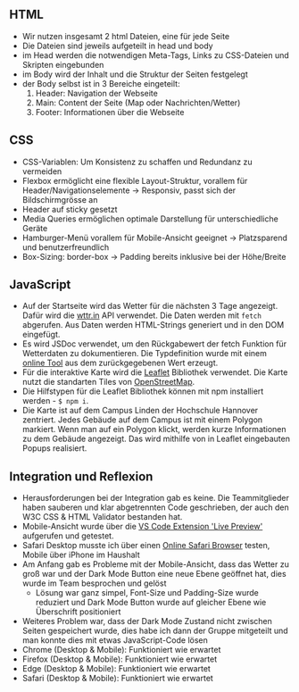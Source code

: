 ## HTML
- Wir nutzen insgesamt 2 html Dateien, eine für jede Seite
- Die Dateien sind jeweils aufgeteilt in head und body
- im Head werden die notwendigen Meta-Tags, Links zu CSS-Dateien und Skripten eingebunden
- im Body wird der Inhalt und die Struktur der Seiten festgelegt
- der Body selbst ist in 3 Bereiche eingeteilt:
    1. Header: Navigation der Webseite
    2. Main: Content der Seite (Map oder Nachrichten/Wetter)
    3. Footer: Informationen über die Webseite

## CSS

 - CSS-Variablen: Um Konsistenz zu schaffen und Redundanz zu vermeiden
 - Flexbox ermöglicht eine flexible Layout-Struktur, vorallem für Header/Navigationselemente
   -> Responsiv, passt sich der Bildschirmgrösse an
 - Header auf sticky gesetzt
 - Media Queries ermöglichen optimale Darstellung für unterschiedliche Geräte
 - Hamburger-Menü vorallem für Mobile-Ansicht geeignet
   -> Platzsparend und benutzerfreundlich
 - Box-Sizing: border-box
   -> Padding bereits inklusive bei der Höhe/Breite

## JavaScript

 - Auf der Startseite wird das Wetter für die nächsten 3 Tage angezeigt. Dafür wird die [wttr.in](https://github.com/chubin/wttr.in) API verwendet. Die Daten werden mit `fetch` abgerufen. Aus Daten werden HTML-Strings generiert und in den DOM eingefügt.
 - Es wird JSDoc verwendet, um den Rückgabewert der fetch Funktion für Wetterdaten zu dokumentieren. Die Typdefinition wurde mit einem [online Tool](https://transform.tools/json-to-jsdoc) aus dem zurückgegebenen Wert erzeugt.
 - Für die interaktive Karte wird die [Leaflet](https://leafletjs.com/) Bibliothek verwendet. Die Karte nutzt die standarten Tiles von [OpenStreetMap](https://www.openstreetmap.org/).
 - Die Hilfstypen für die Leaflet Bibliothek können mit npm installiert werden - `$ npm i`. 
 - Die Karte ist auf dem Campus Linden der Hochschule Hannover zentriert. Jedes Gebäude auf dem Campus ist mit einem Polygon markiert. Wenn man auf ein Polygon klickt, werden kurze Informationen zu dem Gebäude angezeigt. Das wird mithilfe von in Leaflet eingebauten Popups realisiert.

## Integration und Reflexion

 - Herausforderungen bei der Integration gab es keine. Die Teammitglieder haben sauberen und klar abgetrennten Code geschrieben, der auch den W3C CSS & HTML Validator bestanden hat.
 - Mobile-Ansicht wurde über die [VS Code Extension 'Live Preview'](https://marketplace.visualstudio.com/items?itemName=ms-vscode.live-server) aufgerufen und getestet.
 - Safari Desktop musste ich über einen [Online Safari Browser](https://www.browserling.com/safari-testing) testen, Mobile über iPhone im Haushalt
 - Am Anfang gab es Probleme mit der Mobile-Ansicht, dass das Wetter zu groß war und der Dark Mode Button eine neue Ebene geöffnet hat, dies wurde im Team besprochen und gelöst
    - Lösung war ganz simpel, Font-Size und Padding-Size wurde reduziert und Dark Mode Button wurde auf gleicher Ebene wie Überschrift positioniert
 - Weiteres Problem war, dass der Dark Mode Zustand nicht zwischen Seiten gespeichert wurde, dies habe ich dann der Gruppe mitgeteilt und man konnte dies mit etwas JavaScript-Code lösen
 - Chrome (Desktop & Mobile): Funktioniert wie erwartet
 - Firefox (Desktop & Mobile): Funktioniert wie erwartet
 - Edge (Desktop & Mobile): Funktioniert wie erwartet
 - Safari (Desktop & Mobile): Funktioniert wie erwartet
